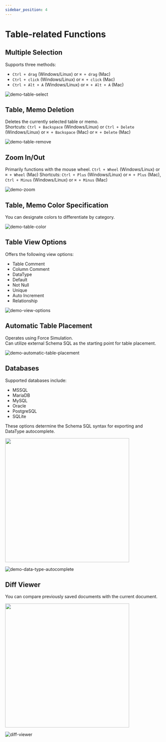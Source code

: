 ```yaml
---
sidebar_position: 4
---
```


# Table-related Functions

## Multiple Selection

Supports three methods:

- `Ctrl + drag` (Windows/Linux) or `⌘ + drag` (Mac)
- `Ctrl + click` (Windows/Linux) or `⌘ + click` (Mac)
- `Ctrl + Alt + A` (Windows/Linux) or `⌘ + Alt + A` (Mac)

![demo-table-select](/img/demo-table-select.webp)

## Table, Memo Deletion

Deletes the currently selected table or memo.  
Shortcuts: `Ctrl + Backspace` (Windows/Linux) or `Ctrl + Delete` (Windows/Linux) or `⌘ + Backspace` (Mac) or `⌘ + Delete` (Mac)

![demo-table-remove](/img/demo-table-remove.webp)

## Zoom In/Out

Primarily functions with the mouse wheel. `Ctrl + Wheel` (Windows/Linux) or `⌘ + Wheel` (Mac)
Shortcuts: `Ctrl + Plus` (Windows/Linux) or `⌘ + Plus` (Mac), `Ctrl + Minus` (Windows/Linux) or `⌘ + Minus` (Mac)

![demo-zoom](/img/demo-zoom.webp)

## Table, Memo Color Specification

You can designate colors to differentiate by category.

![demo-table-color](/img/demo-table-color.webp)

## Table View Options

Offers the following view options:

- Table Comment
- Column Comment
- DataType
- Default
- Not Null
- Unique
- Auto Increment
- Relationship

![demo-view-options](/img/demo-view-options.webp)

## Automatic Table Placement

Operates using Force Simulation.  
Can utilize external Schema SQL as the starting point for table placement.

![demo-automatic-table-placement](/img/demo-automatic-table-placement.webp)

## Databases

Supported databases include:

- MSSQL
- MariaDB
- MySQL
- Oracle
- PostgreSQL
- SQLite

These options determine the Schema SQL syntax for exporting and DataType autocomplete.

<img src="/img/database-menu.png" width="400" />

![demo-data-type-autocomplete](/img/demo-data-type-autocomplete.webp)

## Diff Viewer

You can compare previously saved documents with the current document.

<img src="/img/context-menu-diff-viewer.png" width="400" />

![diff-viewer](/img/diff-viewer.png)
